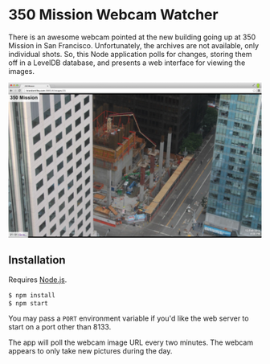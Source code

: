 350 Mission Webcam Watcher
==========================

There is an awesome webcam pointed at the new building going up at 350 Mission in San Francisco. Unfortunately, the archives are not available, only individual shots. So, this Node application polls for changes, storing them off in a LevelDB database, and presents a web interface for viewing the images.

![Screenshot](screenshot.png)

Installation
------------

Requires [Node.js](http://nodejs.org/).

```
$ npm install
$ npm start
```

You may pass a `PORT` environment variable if you'd like the web server to start on a port other than 8133.

The app will poll the webcam image URL every two minutes. The webcam appears to only take new pictures during the day.
